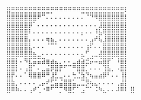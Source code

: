 ⣿⣛⣛⣛⣛⣛⣛⣛⣛⣛⡛⠛⠛⠛⠛⠛⠛⣛⣛⣛⣛⣛⣛⣛⣛⣛⣛⠇ ⣿⣿⣿⣿⣿⣿⣿⠟⠉⠄⠄⠄⠄⠄⠄⠄⠄⠄⠈⠙⠻⣿⣿⣿⣿⣿⣿⡇ ⣿⣿⣿⣿⣿⡿⠁⠄⠄⠄⠄⠄⠄⠄⠄⠄⠄⠄⠄⠄⠄⣸⣿⣿⣿⣿⣿⡇ ⣿⣿⣿⣿⣿⠇⠄⠄⠄⠄⠄⠄⠄⠄⠄⠄⠄⡄⠄⠄⠸⣧⢿⣿⣿⣿⣿⡇ ⣿⣿⣿⣿⣿⡄⠄⠄⠄⢶⣦⡀⠄⠄⠄⠄⠄⠄⠄⣠⠞⢧⣸⣿⣿⣿⣿⡇ ⣿⣿⣿⣿⣿⣇⠄⠄⠄⠈⠉⠁⠄⠄⠄⠄⠄⠄⢰⠏⠄⠄⣿⣿⣿⣿⣿⡇ ⣿⣿⣿⣿⣿⣿⣦⣀⠄⠄⠄⠄⠄⠄⠄⠄⠄⣄⠋⢀⣀⣼⣿⣿⣿⣿⣿⡇ ⣿⣿⡇⠄⠻⣏⣭⣭⣽⣶⣴⣄⡀⠄⠄⣀⣴⣵⣚⡭⠤⣬⣿⡟⠁⠸⣿⡇ ⣿⣿⡇⠄⢠⣿⠁⠄⣀⣬⡿⣿⡟⠋⠉⠛⣿⣿⡁⠄⠄⠄⢹⣧⡀⠠⣿⡇ ⣿⡟⠄⠄⠁⢿⣿⣿⠿⠛⣸⣃⣀⠄⠄⢓⣈⣳⡙⢦⣤⣴⡿⠃⠄⠄⢸⡇ ⣿⣷⡀⠄⠄⠄⠄⢀⡤⠞⣋⣥⣬⣿⣿⣥⣀⣉⡻⢦⣄⠄⠄⠄⠄⢀⣼⡇ ⣿⠿⠷⠄⠄⢠⠞⢁⠐⠿⠋⠉⡉⠻⣿⡋⠁⣠⠉⠁⠨⠳⣄⠄⠄⠼⠿⠇ ⣿

